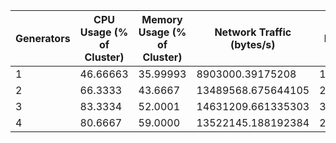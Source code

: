 | Generators | CPU Usage (% of Cluster) | Memory Usage (% of Cluster) | Network Traffic (bytes/s) | Disk Writes (bytes/s) | Messages/s [1m] | Messages/s [2m] | Messages/s [3m] |
|-|-|-|-|-|-|-|-|
| 1 | 46.66663 | 35.99993 | 8903000.39175208 | 1276207.1284123226 | 85.02222222222221 | 82 | 78.61818181818181 |
| 2 | 66.3333 | 43.6667 | 13489568.675644105 | 2244607.8509707535 | 137.86666666666667 | 135.1142857142857 | 130.21818181818182 |
| 3 | 83.3334 | 52.0001 | 14631209.661335303 | 3281520.873432981 | 162.73694970999355 | 155.21998712912912 | 153.55208187671292 |
| 4 | 80.6667 | 59.0000 | 13522145.188192384 | 2467179.8031113567 | 193.55600445441996 | 200.16270857908395 | 196.15180161789777 |
